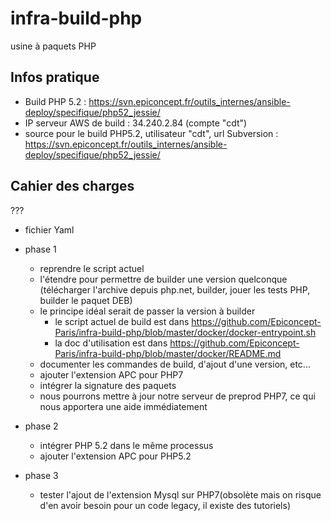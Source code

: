 # infra-build-php
usine à paquets PHP

## Infos pratique

* Build PHP 5.2 : https://svn.epiconcept.fr/outils_internes/ansible-deploy/specifique/php52_jessie/
* IP serveur AWS de build : 34.240.2.84 (compte "cdt")
* source pour le build PHP5.2, utilisateur "cdt", url Subversion : https://svn.epiconcept.fr/outils_internes/ansible-deploy/specifique/php52_jessie/

## Cahier des charges

???
* fichier Yaml 

* phase 1
  * reprendre le script actuel
  * l'étendre pour permettre de builder une version quelconque (télécharger l'archive depuis php.net, builder, jouer les tests PHP, builder le paquet DEB)
  * le principe idéal serait de passer la version à builder
    * le script actuel de build est dans https://github.com/Epiconcept-Paris/infra-build-php/blob/master/docker/docker-entrypoint.sh
    * la doc d'utilisation est dans https://github.com/Epiconcept-Paris/infra-build-php/blob/master/docker/README.md
  * documenter les commandes de build, d'ajout d'une version, etc...
  * ajouter l'extension APC pour PHP7
  * intégrer la signature des paquets
  * nous pourrons mettre à jour notre serveur de preprod PHP7, ce qui nous apportera une aide immédiatement
* phase 2
  * intégrer PHP 5.2 dans le même processus
  * ajouter l'extension APC pour PHP5.2
* phase 3
  * tester l'ajout de l'extension Mysql sur PHP7(obsolète mais on risque d'en avoir besoin pour un code legacy, il existe des tutoriels)
  
